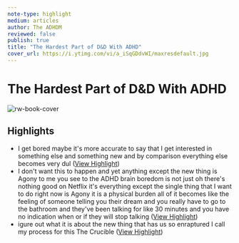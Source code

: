 ```yaml
---
note-type: highlight
medium: articles
author: The ADHDM
reviewed: false
publish: true
title: "The Hardest Part of D&D With ADHD"
cover_url: https://i.ytimg.com/vi/a_iSqGDdvWI/maxresdefault.jpg
---
```

# The Hardest Part of D&D With ADHD

![rw-book-cover](https://i.ytimg.com/vi/a_iSqGDdvWI/maxresdefault.jpg)

## Highlights
- I get bored maybe it's more accurate to say that I get interested in something else and something new and by comparison everything else becomes very dul ([View Highlight](https://read.readwise.io/read/01hwb9cy9b0e5jjwd8qmhwz2jv))
- I don't want this to happen and yet anything except the new thing is Agony to me you see to the ADHD brain boredom is not just oh there's nothing good on Netflix it's everything except the single thing that I want to do right now is Agony it is a physical burden all of it becomes like the feeling of someone
  telling you their dream and you really have to go to the bathroom and they've been talking for like 30 minutes and you have no indication when or if they will stop talking ([View Highlight](https://read.readwise.io/read/01hwb9ceezqbjzwnmj8ntycrcc))
- igure out what it is about the new
  thing that has us so enraptured I call my process for this The Crucible ([View Highlight](https://read.readwise.io/read/01hwb9f25jgrs8cqchxasma448))
